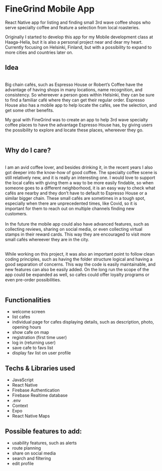# FineGrind Mobile App

React Native app for listing and finding small 3rd wave coffee shops who serve specialty coffee and feature a selection from local roasteries.

Originally I started to develop this app for my Mobile development class at Haaga-Helia, but it is also a personal project near and dear my heart.
Currently focusing on Helsinki, Finland, but with a possibility to expand to more cities and countries later on.

## Idea

<br />
Big chain cafés, such as Espresso House or Robert’s Coffee have the advantage of having shops in many locations, name recognition, and consistency. So whereever a person goes within Helsinki, they can be sure to find a familiar café where they can get their regular order. Espresso House also has a mobile app to help locate the cafés, see the selection, and get some other benefits.

My goal with FineGrind was to create an app to help 3rd wave specialty coffee places to have the advantage Espresso House has, by giving users the possibility to explore and locate these places, whereever they go.
<br />
<br />

## Why do I care?

<br />
I am an avid coffee lover, and besides drinking it, in the recent years I also got deeper into the know-how of good coffee. The specialty coffee scene is still relatively new, and it is really an interesting one. I would love to support the local cafés with giving them a way to be more easily findable, so when someone goes to a different neighborhood, it is an easy way to check what cafés are nearby and they don’t have to default to Espresso House or a similar bigger chain. These small cafés are sometimes in a tough spot, especially when there are unprecedented times, like Covid, so it is important for them to reach out on multiple channels finding new customers.
<br />
<br />
In the future the mobile app could also have advanced features, such as collecting reviews, sharing on social media, or even collecting virtual stamps in their reward cards. This way they are encouraged to visit more small cafés whereever they are in the city.

<br />
<br />

While working on this project, it was also an important point to follow clean coding principles, such as having the folder structure logical and having a good separation of concerns. This way the code is easily maintainable, and new features can also be easily added.
On the long run the scope of the app could be expanded as well, so cafes could offer loyalty programs or even pre-order possibilities.
<br />
<br />

## Functionalities

- welcome screen
- list cafes
- individual page for cafes displaying details, such as description, photo, opening hours
- show cafe on map
- registration (first time user)
- log in (returning user)
- save cafe to favs list
- display fav list on user profile

## Techs & Libraries used

- JavaScript
- React Native
- Firebase Authentication
- Firebase Realtime database
- .env
- Context
- Expo
- React Native Maps

## Possible features to add:

- usability features, such as alerts
- route planning
- share on social media
- search and filtering
- edit profile
